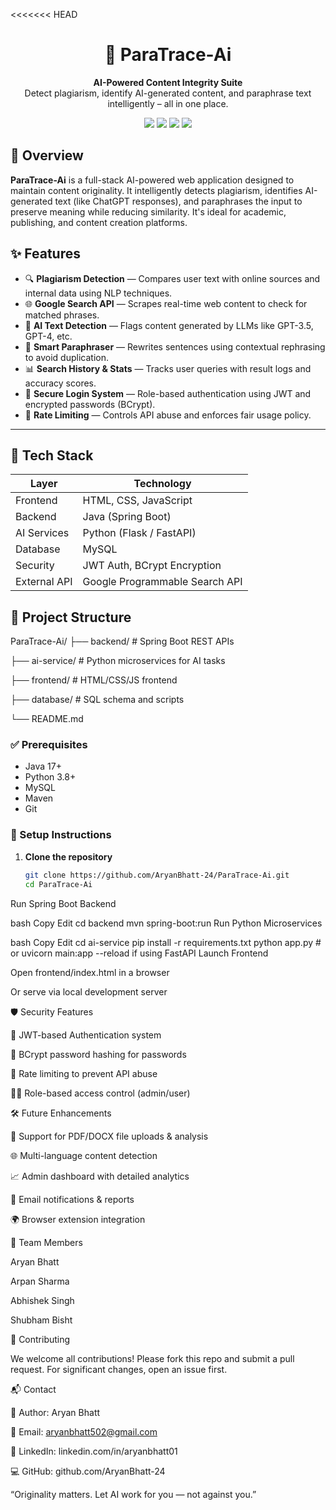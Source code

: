 <<<<<<< HEAD
<h1 align="center">🧠 ParaTrace-Ai</h1>
<p align="center">
  <b>AI-Powered Content Integrity Suite</b><br>
  Detect plagiarism, identify AI-generated content, and paraphrase text intelligently – all in one place.
</p>

<p align="center">
  <img src="https://img.shields.io/badge/Java-SpringBoot-blue?logo=java" />
  <img src="https://img.shields.io/badge/Python-FastAPI-green?logo=python" />
  <img src="https://img.shields.io/badge/MySQL-Database-orange?logo=mysql" />
  <img src="https://img.shields.io/badge/Security-JWT%20%7C%20BCrypt-important" />
</p>

## 📌 Overview

**ParaTrace-Ai** is a full-stack AI-powered web application designed to maintain content originality. It intelligently detects plagiarism, identifies AI-generated text (like ChatGPT responses), and paraphrases the input to preserve meaning while reducing similarity. It's ideal for academic, publishing, and content creation platforms.

## ✨ Features

- 🔍 **Plagiarism Detection** — Compares user text with online sources and internal data using NLP techniques.
- 🌐 **Google Search API** — Scrapes real-time web content to check for matched phrases.
- 🤖 **AI Text Detection** — Flags content generated by LLMs like GPT-3.5, GPT-4, etc.
- 🔄 **Smart Paraphraser** — Rewrites sentences using contextual rephrasing to avoid duplication.
- 📊 **Search History & Stats** — Tracks user queries with result logs and accuracy scores.
- 🔐 **Secure Login System** — Role-based authentication using JWT and encrypted passwords (BCrypt).
- 🚫 **Rate Limiting** — Controls API abuse and enforces fair usage policy.

---

## 🧰 Tech Stack

| Layer        | Technology                    |
|--------------|-------------------------------|
| Frontend     | HTML, CSS, JavaScript         |
| Backend      | Java (Spring Boot)            |
| AI Services  | Python (Flask / FastAPI)      |
| Database     | MySQL                         |
| Security     | JWT Auth, BCrypt Encryption   |
| External API | Google Programmable Search API|

## 📂 Project Structure

ParaTrace-Ai/
├── backend/ # Spring Boot REST APIs

├── ai-service/ # Python microservices for AI tasks

├── frontend/ # HTML/CSS/JS frontend

├── database/ # SQL schema and scripts

└── README.md

### ✅ Prerequisites
- Java 17+
- Python 3.8+
- MySQL
- Maven
- Git

### 🔧 Setup Instructions

1. **Clone the repository**
   ```bash
   git clone https://github.com/AryanBhatt-24/ParaTrace-Ai.git
   cd ParaTrace-Ai
Run Spring Boot Backend

bash
Copy
Edit
cd backend
mvn spring-boot:run
Run Python Microservices

bash
Copy
Edit
cd ai-service
pip install -r requirements.txt
python app.py  # or uvicorn main:app --reload if using FastAPI
Launch Frontend

Open frontend/index.html in a browser

Or serve via local development server

🛡️ Security Features

🔐 JWT-based Authentication system

🧂 BCrypt password hashing for passwords

🚦 Rate limiting to prevent API abuse

🧑‍⚖️ Role-based access control (admin/user)

🛠️ Future Enhancements

📎 Support for PDF/DOCX file uploads & analysis

🌐 Multi-language content detection

📈 Admin dashboard with detailed analytics

🔔 Email notifications & reports

🌍 Browser extension integration

🤝 Team Members

Aryan Bhatt

Arpan Sharma

Abhishek Singh

Shubham Bisht

🙌 Contributing

We welcome all contributions!
Please fork this repo and submit a pull request. For significant changes, open an issue first.

📬 Contact

👤 Author: Aryan Bhatt

📧 Email: aryanbhatt502@gmail.com

🔗 LinkedIn: linkedin.com/in/aryanbhatt01

💻 GitHub: github.com/AryanBhatt-24

“Originality matters. Let AI work for you — not against you.”
